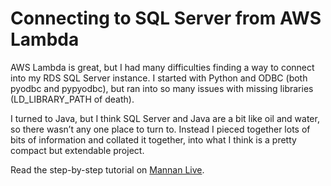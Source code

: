 # Connecting to SQL Server from AWS Lambda

AWS Lambda is great, but I had many difficulties finding a way to connect into my RDS SQL Server instance. I started with Python and ODBC (both pyodbc and pypyodbc), but ran into so many issues with missing libraries (LD_LIBRARY_PATH of death).

I turned to Java, but I think SQL Server and Java are a bit like oil and water, so there wasn’t any one place to turn to. Instead I pieced together lots of bits of information and collated it together, into what I think is a pretty compact but extendable project.

Read the step-by-step tutorial on [Mannan Live](http://mannanlive.com/accessing-sql-server-in-aws-lambda-part-1/).
